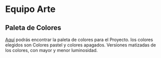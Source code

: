 # Equipo Arte

## Paleta de Colores
[Aquí](/Art/Paleta%20De%20Colores) podrás encontrar la paleta de colores para el Proyecto.
los colores elegidos son Colores pastel y colores apagados. Versiones matizadas de los colores, con mayor y menor luminosidad.